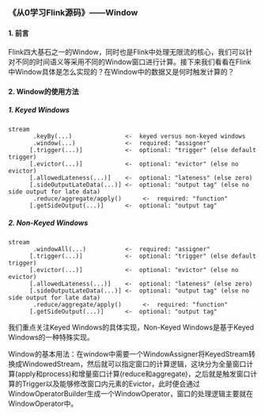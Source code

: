 ### 《从0学习Flink源码》——Window

#### 1. 前言

Flink四大基石之一的Window，同时也是Flink中处理无限流的核心，我们可以针对不同的时间语义等采用不同的Window窗口进行计算。接下来我们看看在Flink中Window具体是怎么实现的？在Window中的数据又是何时触发计算的？

#### 2. Window的使用方法

##### 1. Keyed Windows

```
stream
       .keyBy(...)               <-  keyed versus non-keyed windows
       .window(...)              <-  required: "assigner"
      [.trigger(...)]            <-  optional: "trigger" (else default trigger)
      [.evictor(...)]            <-  optional: "evictor" (else no evictor)
      [.allowedLateness(...)]    <-  optional: "lateness" (else zero)
      [.sideOutputLateData(...)] <-  optional: "output tag" (else no side output for late data)
       .reduce/aggregate/apply()      <-  required: "function"
      [.getSideOutput(...)]      <-  optional: "output tag"
```

##### 2. Non-Keyed Windows

```
stream
       .windowAll(...)           <-  required: "assigner"
      [.trigger(...)]            <-  optional: "trigger" (else default trigger)
      [.evictor(...)]            <-  optional: "evictor" (else no evictor)
      [.allowedLateness(...)]    <-  optional: "lateness" (else zero)
      [.sideOutputLateData(...)] <-  optional: "output tag" (else no side output for late data)
       .reduce/aggregate/apply()      <-  required: "function"
      [.getSideOutput(...)]      <-  optional: "output tag"
```

我们重点关注Keyed Windows的具体实现，Non-Keyed Windows是基于Keyed Windows的一种特殊实现。

Window的基本用法：在window中需要一个WindowAssigner将KeyedStream转换成WindowedStream，然后就可以指定窗口的计算逻辑，这块分为全量窗口计算(apply和process)和增量窗口计算(reduce和aggregate)，之后就是触发窗口计算的Trigger以及能够修改窗口内元素的Evictor，此时便会通过WindowOperatorBuilder生成一个WindowOperator，窗口的处理逻辑主要就在WindowOperator中。